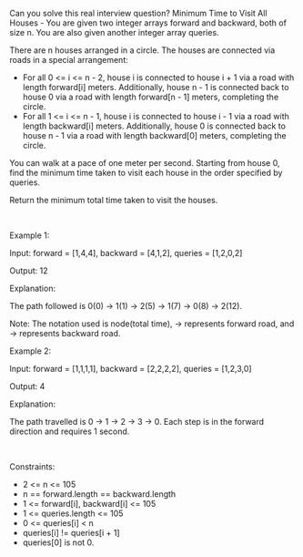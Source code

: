 Can you solve this real interview question? Minimum Time to Visit All Houses - You are given two integer arrays forward and backward, both of size n. You are also given another integer array queries.

There are n houses arranged in a circle. The houses are connected via roads in a special arrangement:

 * For all 0 <= i <= n - 2, house i is connected to house i + 1 via a road with length forward[i] meters. Additionally, house n - 1 is connected back to house 0 via a road with length forward[n - 1] meters, completing the circle.
 * For all 1 <= i <= n - 1, house i is connected to house i - 1 via a road with length backward[i] meters. Additionally, house 0 is connected back to house n - 1 via a road with length backward[0] meters, completing the circle.

You can walk at a pace of one meter per second. Starting from house 0, find the minimum time taken to visit each house in the order specified by queries.

Return the minimum total time taken to visit the houses.

 

Example 1:

Input: forward = [1,4,4], backward = [4,1,2], queries = [1,2,0,2]

Output: 12

Explanation:

The path followed is 0(0) → 1(1) → 2(5) → 1(7) → 0(8) → 2(12).

Note: The notation used is node(total time), → represents forward road, and → represents backward road.

Example 2:

Input: forward = [1,1,1,1], backward = [2,2,2,2], queries = [1,2,3,0]

Output: 4

Explanation:

The path travelled is 0 → 1 → 2 → 3 → 0. Each step is in the forward direction and requires 1 second.

 

Constraints:

 * 2 <= n <= 105
 * n == forward.length == backward.length
 * 1 <= forward[i], backward[i] <= 105
 * 1 <= queries.length <= 105
 * 0 <= queries[i] < n
 * queries[i] != queries[i + 1]
 * queries[0] is not 0.